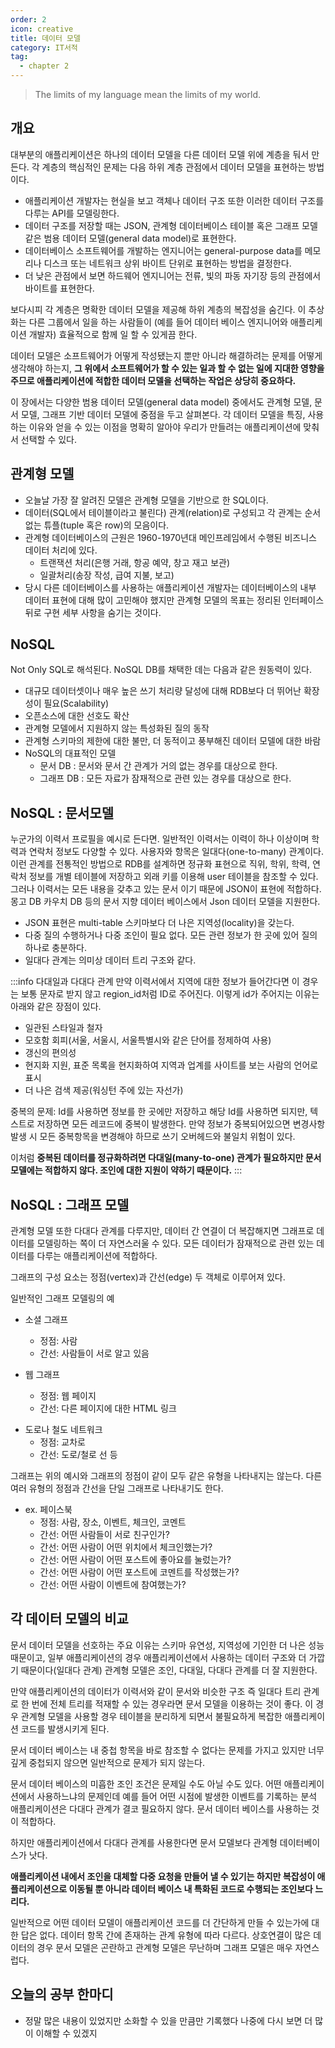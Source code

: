 ```yaml
---
order: 2
icon: creative
title: 데이터 모델
category: IT서적
tag:
  - chapter 2
---
```


> The limits of my language mean the limits of my world.

## 개요

대부분의 애플리케이션은 하나의 데이터 모델을 다른 데이터 모델 위에 계층을 둬서 만든다. 각 계층의 핵심적인 문제는 다음 하위 계층 관점에서 데이터 모델을 표현하는 방법이다.

- 애플리케이션 개발자는 현실을 보고 객체나 데이터 구조 또한 이러한 데이터 구조를 다루는 API를 모델링한다.
- 데이터 구조를 저장할 때는 JSON, 관계형 데이터베이스 테이블 혹은 그래프 모델 같은 범용 데이터 모델(general data model)로 표현한다.
- 데이터베이스 소프트웨어를 개발하는 엔지니어는 general-purpose data를 메모리나 디스크 또는 네트워크 상위 바이트 단위로 표현하는 방법을 결정한다.
- 더 낮은 관점에서 보면 하드웨어 엔지니어는 전류, 빛의 파동 자기장 등의 관점에서 바이트를 표현한다.

보다시피 각 계층은 명확한 데이터 모델을 제공해 하위 계층의 복잡성을 숨긴다. 이 추상화는 다른 그룹에서 일을 하는 사람들이 (예를 들어 데이터 베이스 엔지니어와 애플리케이션 개발자) 효율적으로 함께 일 할 수 있게끔 한다.

데이터 모델은 소프트웨어가 어떻게 작성됐는지 뿐만 아니라 해결하려는 문제를 어떻게 생각해야 하는지, **그 위에서 소프트웨어가 할 수 있는 일과 할 수 없는 일에 지대한 영향을 주므로 애플리케이션에 적합한 데이터 모델을 선택하는 작업은 상당히 중요하다.**

이 장에서는 다양한 범용 데이터 모델(general data model) 중에서도 관계형 모델, 문서 모델, 그래프 기반 데이터 모델에 중점을 두고 살펴본다.
각 데이터 모델을 특징, 사용하는 이유와 얻을 수 있는 이점을 명확히 알아야 우리가 만들려는 애플리케이션에 맞춰서 선택할 수 있다.

## 관계형 모델

- 오늘날 가장 잘 알려진 모델은 관계형 모델을 기반으로 한 SQL이다.
- 데이터(SQL에서 테이블이라고 불린다) 관계(relation)로 구성되고 각 관계는 순서 없는 튜플(tuple 혹은 row)의 모음이다.
- 관계형 데이터베이스의 근원은 1960-1970년대 메인프레임에서 수행된 비즈니스 데이터 처리에 있다.
  - 트랜잭션 처리(은행 거래, 항공 예약, 창고 재고 보관)
  - 일괄처리(송장 작성, 급여 지불, 보고)
- 당시 다른 데이터베이스를 사용하는 애플리케이션 개발자는 데이터베이스의 내부 데이터 표현에 대해 많이 고민해야 했지만 관계형 모델의 목표는 정리된 인터페이스 뒤로 구현 세부 사항을 숨기는 것이다.

## NoSQL

Not Only SQL로 해석된다.
NoSQL DB를 채택한 데는 다음과 같은 원동력이 있다.

- 대규모 데이터셋이나 매우 높은 쓰기 처리량 달성에 대해 RDB보다 더 뛰어난 확장성이 필요(Scalability)
- 오픈소스에 대한 선호도 확산
- 관계형 모델에서 지원하지 않는 특성화된 질의 동작
- 관계형 스키마의 제한에 대한 불만, 더 동적이고 풍부해진 데이터 모델에 대한 바람
- NoSQL의 대표적인 모델
  - 문서 DB : 문서와 문서 간 관계가 거의 없는 경우를 대상으로 한다.
  - 그래프 DB : 모든 자료가 잠재적으로 관련 있는 경우를 대상으로 한다.

## NoSQL : 문서모델

누군가의 이력서 프로필을 예시로 든다면. 일반적인 이력서는 이력이 하나 이상이며 학력과 연락처 정보도 다양할 수 있다. 사용자와 항목은 일대다(one-to-many) 관계이다. 이런 관계를 전통적인 방법으로 RDB를 설계하면 정규화 표현으로 직위, 학위, 학력, 연락처 정보를 개별 테이블에 저장하고 외래 키를 이용해 user 테이블을 참조할 수 있다.
그러나 이력서는 모든 내용을 갖추고 있는 문서 이기 때문에 JSON이 표현에 적합하다. 몽고 DB 카우치 DB 등의 문서 지향 데이터 베이스에서 Json 데이터 모델을 지원한다.

- JSON 표현은 multi-table 스키마보다 더 나은 지역성(locality)을 갖는다.
- 다중 질의 수행하거나 다중 조인이 필요 없다. 모든 관련 정보가 한 곳에 있어 질의 하나로 충분하다.
- 일대다 관계는 의미상 데이터 트리 구조와 같다.

:::info 다대일과 다대다 관계
만약 이력서에서 지역에 대한 정보가 들어간다면 이 경우는 보통 문자로 받지 않고 region_id처럼 ID로 주어진다. 이렇게 id가 주어지는 이유는 아래와 같은 장점이 있다.

- 일관된 스타일과 철자
- 모호함 회피(서울, 서울시, 서울특별시와 같은 단어를 정제하여 사용)
- 갱신의 편의성
- 현지화 지원, 표준 목록을 현지화하여 지역과 업계를 사이트를 보는 사람의 언어로 표시
- 더 나은 검색 제공(워싱턴 주에 있는 자선가)

중복의 문제: Id를 사용하면 정보를 한 곳에만 저장하고 해당 Id를 사용하면 되지만, 텍스트로 저장하면 모든 레코드에 중복이 발생한다. 만약 정보가 중복되어있으면 변경사항 발생 시 모든 중복항목을 변경해야 하므로 쓰기 오버헤드와 불일치 위험이 있다.

이처럼 **중복된 데이터를 정규화하려면 다대일(many-to-one) 관계가 필요하지만 문서 모델에는 적합하지 않다. 조인에 대한 지원이 약하기 때문이다.**
:::

## NoSQL : 그래프 모델

관계형 모델 또한 다대다 관계를 다루지만, 데이터 간 연결이 더 복잡해지면 그래프로 데이터를 모델링하는 쪽이 더 자연스러울 수 있다. 모든 데이터가 잠재적으로 관련 있는 데이터를 다루는 애플리케이션에 적합하다.

그래프의 구성 요소는 정점(vertex)과 간선(edge) 두 객체로 이루어져 있다.

일반적인 그래프 모델링의 예

- 소셜 그래프

  - 정점: 사람
  - 간선: 사람들이 서로 알고 있음

* 웹 그래프

  - 정점: 웹 페이지
  - 간선: 다른 페이지에 대한 HTML 링크

- 도로나 철도 네트워크
  - 정점: 교차로
  - 간선: 도로/철로 선 등

그래프는 위의 예시와 그래프의 정점이 같이 모두 같은 유형을 나타내지는 않는다. 다른 여러 유형의 정점과 간선을 단일 그래프로 나타내기도 한다.

- ex. 페이스북
  - 정점: 사람, 장소, 이벤트, 체크인, 코멘트
  - 간선: 어떤 사람들이 서로 친구인가?
  - 간선: 어떤 사람이 어떤 위치에서 체크인했는가?
  - 간선: 어떤 사람이 어떤 포스트에 좋아요를 눌렀는가?
  - 간선: 어떤 사람이 어떤 포스트에 코멘트를 작성했는가?
  - 간선: 어떤 사람이 이벤트에 참여했는가?

## 각 데이터 모델의 비교

문서 데이터 모델을 선호하는 주요 이유는 스키마 유연성, 지역성에 기인한 더 나은 성능 때문이고, 일부 애플리케이션의 경우 애플리케이션에서 사용하는 데이터 구조와 더 가깝기 때문이다(일대다 관계) 관계형 모델은 조인, 다대일, 다대다 관계를 더 잘 지원한다.

만약 애플리케이션의 데이터가 이력서와 같이 문서와 비슷한 구조 즉 일대다 트리 관계로 한 번에 전체 트리를 적재할 수 있는 경우라면 문서 모델을 이용하는 것이 좋다.
이 경우 관계형 모델을 사용할 경우 테이블을 분리하게 되면서 불필요하게 복잡한 애플리케이션 코드를 발생시키게 된다.

문서 데이터 베이스는 내 중첩 항목을 바로 참조할 수 없다는 문제를 가지고 있지만 너무 깊게 중첩되지 않으면 일반적으로 문제가 되지 않는다.

문서 데이터 베이스의 미흡한 조인 조건은 문제일 수도 아닐 수도 있다. 어떤 애플리케이션에서 사용하느냐의 문제인데 예를 들어 어떤 시점에 발생한 이벤트를 기록하는 분석 애플리케이션은 다대다 관계가 결코 필요하지 않다. 문서 데이터 베이스를 사용하는 것이 적합하다.

하지만 애플리케이션에서 다대다 관계를 사용한다면 문서 모델보다 관계형 데이터베이스가 낫다.

**애플리케이션 내에서 조인을 대체할 다중 요청을 만들어 낼 수 있기는 하지만 복잡성이 애플리케이션으로 이동될 뿐 아니라 데이터 베이스 내 특화된 코드로 수행되는 조인보다 느리다.**

일반적으로 어떤 데이터 모델이 애플리케이션 코드를 더 간단하게 만들 수 있는가에 대한 답은 없다.
데이터 항목 간에 존재하는 관계 유형에 따라 다르다.
상호연결이 많은 데이터의 경우 문서 모델은 곤란하고 관계형 모델은 무난하며 그래프 모델은 매우 자연스럽다.

## 오늘의 공부 한마디

- 정말 많은 내용이 있었지만 소화할 수 있을 만큼만 기록했다 나중에 다시 보면 더 많이 이해할 수 있겠지

